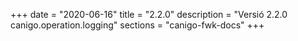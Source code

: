 +++
date        = "2020-06-16"
title       = "2.2.0"
description = "Versió 2.2.0 canigo.operation.logging"
sections    = "canigo-fwk-docs"
+++